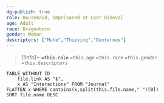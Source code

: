 ```yaml
---
dg-publish: true
role: Housemaid, Imprisoned at Caer Dineval
age: Adult
race: Dragonborn
gender: Woman
descriptors: ["Mute","Thieving","Dexterous"]
---
```


> [!info]+
> **`=this.role`**
> `=this.age` `=this.race` `=this.gender`
> `=this.descriptors` 

```dataview
TABLE WITHOUT ID
	file.link AS "§", 
	x AS "Interactions" FROM "Journal"
FLATTEN x WHERE contains(x,split(this.file.name," ")[0])
SORT file.name DESC
```
